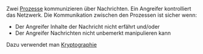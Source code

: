 Zwei [Prozesse](Prozess.md) kommunizieren über Nachrichten. Ein Angreifer kontrolliert das Netzwerk. Die Kommunikation zwischen den Prozessen ist sicher wenn:
- Der Angreifer Inhalte der Nachricht nicht erfährt und/oder 
- Der Angreifer Nachrichten nicht unbemerkt manipulieren kann

Dazu verwendet man [Kryptographie](Kryptographie.md)